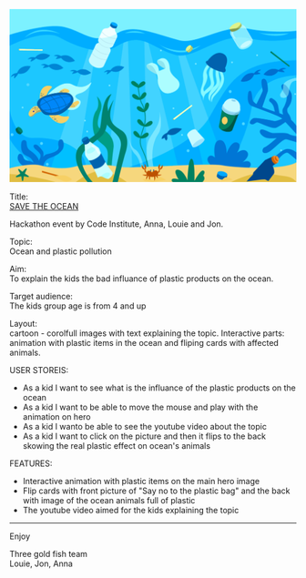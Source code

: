 ![Ocean](/img/ocean-hero.png)

Title: <br>
[SAVE THE OCEAN](https://jonathanw82.github.io/ocean-plastic/)

Hackathon event by Code Institute, Anna, Louie and Jon. 

Topic: <br> Ocean and plastic pollution

Aim: <br>
To explain the kids the bad influance of plastic products on the ocean.

Target audience: <br>
The kids group age is from 4 and up

Layout: <br>cartoon - corolfull images with text explaining the topic. 
Interactive parts: <br>animation with plastic items in the ocean and fliping cards with affected animals.

USER STOREIS:
- As a kid I want to see what is the influance of the plastic products on the ocean
- As a kid I want to be able to move the mouse and play with the animation on hero 
- As a kid I wanto be able to see the youtube video about the topic
- As a kid I want to click on the picture and then it flips to the back skowing the real plastic effect on ocean's animals


FEATURES:
- Interactive animation with plastic items on the main hero image
- Flip cards with front picture of "Say no to the plastic bag" and the back with image of the ocean animals full of plastic
- The youtube video aimed for the kids explaining the topic


----

Enjoy

Three gold fish team <br>
Louie, Jon, Anna
